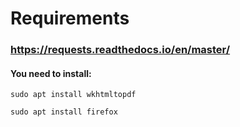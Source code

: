 # Requirements

### https://requests.readthedocs.io/en/master/

#### You need to install:

    sudo apt install wkhtmltopdf

    sudo apt install firefox